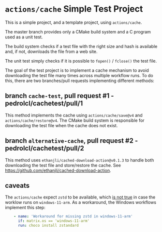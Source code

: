 # `actions/cache` Simple Test Project

This is a simple project, and a template project, using `actions/cache`.

The master branch provides only a CMake build system and a C program used as a unit test.

The build system checks if a test file with the right size and hash is available and, if not, downloads the file from a web site.

The unit test simply checks if it is possible to `fopen()` / `fclose()` the test file.

The goal of the test project is to implement a cache mechanism to avoid downloading the test file many times across multiple workflow runs. To do this, there are two branches/pull requests implementing different methods:

## branch `cache-test`, pull request #1 - pedrolcl/cachetest/pull/1

This method implements the cache using `actions/cache/save@v4` and `actions/cache/restore@v4`. The CMake build system is responsible for downloading the test file when the cache does not exist.

## branch `alternative-cache`, pull request #2 - pedrolcl/cachetest/pull/2

This method uses `ethanjli/cached-download-action@v0.1.3` to handle both downloading the test file and store/restore the cache. See https://github.com/ethanjli/cached-download-action.

## caveats

The `actions/cache` expect `zstd` to be available, which [is not true](https://github.com/actions/partner-runner-images/blob/main/images/arm-windows-11-image.md#omitted-software) in case the worklow runs on `windows-11-arm`. As a workaround, the Windows workflows implement this step:

```yml
    - name: 'Workaround for missing zstd in windows-11-arm'
      if: matrix.os == 'windows-11-arm'
      run: choco install zstandard
```

